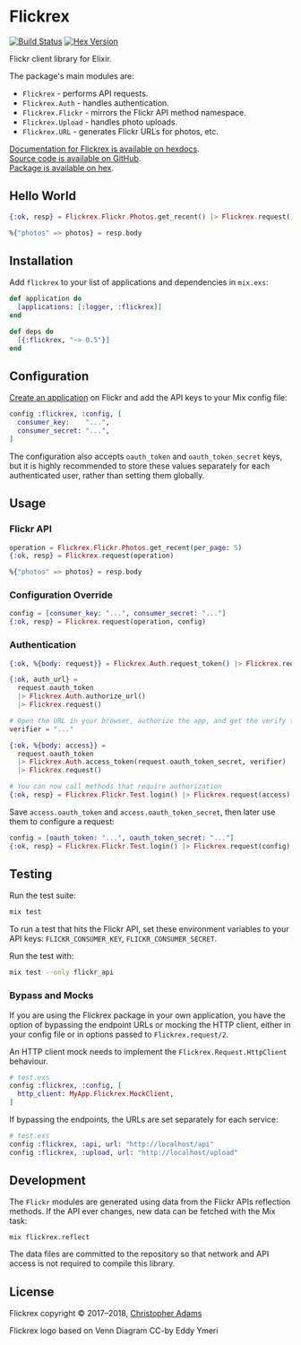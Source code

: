 # Flickrex

[![Build Status](https://travis-ci.org/christopheradams/flickrex.svg?branch=master)](https://travis-ci.org/christopheradams/flickrex)
[![Hex Version](https://img.shields.io/hexpm/v/flickrex.svg)](https://hex.pm/packages/flickrex)

Flickr client library for Elixir.

The package's main modules are:

* `Flickrex` - performs API requests.
* `Flickrex.Auth` - handles authentication.
* `Flickrex.Flickr` - mirrors the Flickr API method namespace.
* `Flickrex.Upload` - handles photo uploads.
* `Flickrex.URL` - generates Flickr URLs for photos, etc.

[Documentation for Flickrex is available on hexdocs](http://hexdocs.pm/flickrex/).<br/>
[Source code is available on GitHub](https://github.com/christopheradams/flickrex).<br/>
[Package is available on hex](https://hex.pm/packages/flickrex).

## Hello World

```elixir
{:ok, resp} = Flickrex.Flickr.Photos.get_recent() |> Flickrex.request()

%{"photos" => photos} = resp.body
```

## Installation

Add `flickrex` to your list of applications and dependencies in `mix.exs`:

```elixir
def application do
  [applications: [:logger, :flickrex]]
end

def deps do
  [{:flickrex, "~> 0.5"}]
end
```

## Configuration

[Create an application](https://www.flickr.com/services/apps/create/apply/) on
Flickr and add the API keys to your Mix config file:

```elixir
config :flickrex, :config, [
  consumer_key:    "...",
  consumer_secret: "...",
]
```

The configuration also accepts `oauth_token` and `oauth_token_secret` keys, but
it is highly recommended to store these values separately for each authenticated
user, rather than setting them globally.

## Usage

### Flickr API

```elixir
operation = Flickrex.Flickr.Photos.get_recent(per_page: 5)
{:ok, resp} = Flickrex.request(operation)

%{"photos" => photos} = resp.body
```

### Configuration Override

```elixir
config = [consumer_key: "...", consumer_secret: "..."]
{:ok, resp} = Flickrex.request(operation, config)
```

### Authentication

```elixir
{:ok, %{body: request}} = Flickrex.Auth.request_token() |> Flickrex.request()

{:ok, auth_url} =
  request.oauth_token
  |> Flickrex.Auth.authorize_url()
  |> Flickrex.request()

# Open the URL in your browser, authorize the app, and get the verify token
verifier = "..."

{:ok, %{body: access}} =
  request.oauth_token
  |> Flickrex.Auth.access_token(request.oauth_token_secret, verifier)
  |> Flickrex.request()

# You can now call methods that require authorization
{:ok, resp} = Flickrex.Flickr.Test.login() |> Flickrex.request(access)
```

Save `access.oauth_token` and `access.oauth_token_secret`, then later use them
to configure a request:

```elixir
config = [oauth_token: "...", oauth_token_secret: "..."]
{:ok, resp} = Flickrex.Flickr.Test.login() |> Flickrex.request(config)
```

## Testing

Run the test suite:

```sh
mix test
```

To run a test that hits the Flickr API, set these environment variables to your
API keys: `FLICKR_CONSUMER_KEY`, `FLICKR_CONSUMER_SECRET`.

Run the test with:

```sh
mix test --only flickr_api
```

### Bypass and Mocks

If you are using the Flickrex package in your own application, you have the
option of bypassing the endpoint URLs or mocking the HTTP client, either in your
config file or in options passed to `Flickrex.request/2`.

An HTTP client mock needs to implement the `Flickrex.Request.HttpClient`
behaviour.

```elixir
# test.exs
config :flickrex, :config, [
  http_client: MyApp.Flickrex.MockClient,
]
```

If bypassing the endpoints, the URLs are set separately for each service:

```elixir
# test.exs
config :flickrex, :api, url: "http://localhost/api"
config :flickrex, :upload, url: "http://localhost/upload"
```

## Development

The `Flickr` modules are generated using data from the Flickr APIs reflection
methods. If the API ever changes, new data can be fetched with the Mix task:

```
mix flickrex.reflect
```

The data files are committed to the repository so that network and API access is
not required to compile this library.

## License

Flickrex copyright &copy; 2017&ndash;2018,
[Christopher Adams](https://github.com/christopheradams)

Flickrex logo based on Venn Diagram CC-by Eddy Ymeri
